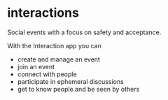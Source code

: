 # interactions

Social events with a focus on safety and acceptance.

With the Interaction app you can

- create and manage an event
- join an event
- connect with people
- participate in ephemeral discussions
- get to know people and be seen by others
